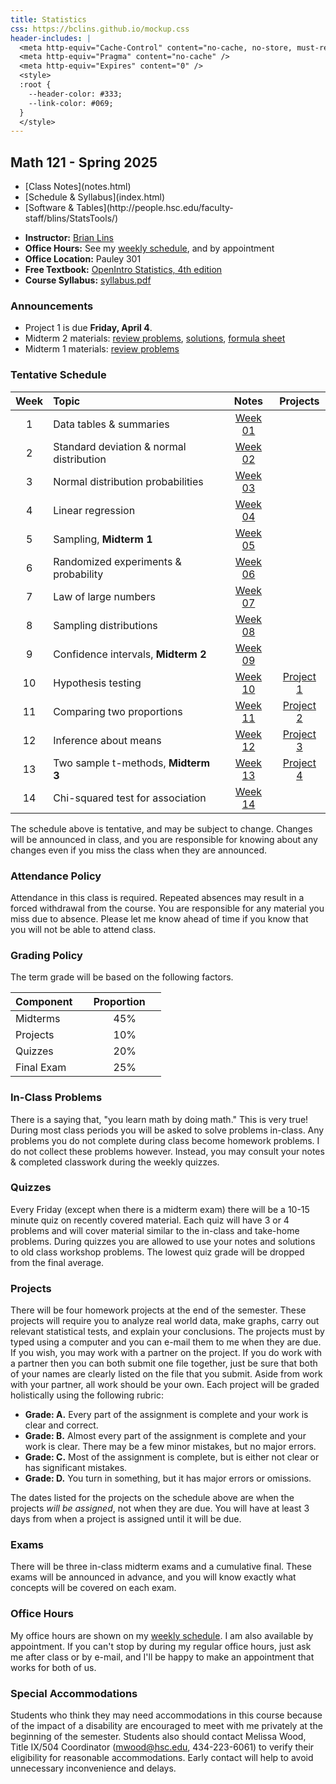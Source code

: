 ```yaml
---
title: Statistics
css: https://bclins.github.io/mockup.css
header-includes: |
  <meta http-equiv="Cache-Control" content="no-cache, no-store, must-revalidate" />
  <meta http-equiv="Pragma" content="no-cache" />
  <meta http-equiv="Expires" content="0" />
  <style>
  :root {
    --header-color:	#333; 
    --link-color: #069; 
  }
  </style>
---
```


## Math 121 - Spring 2025


<ul class="nav">
  <li>[Class Notes](notes.html)</li>
  <li>[Schedule & Syllabus](index.html)</li>
  <li>[Software & Tables](http://people.hsc.edu/faculty-staff/blins/StatsTools/)</li>
</ul>

* **Instructor:** [Brian Lins](https://bclins.github.io) 
* **Office Hours:** See my [weekly schedule](https://bclins.github.io/index.html#weekly-schedule), and by appointment
* **Office Location:** Pauley 301
* **Free Textbook:** [OpenIntro Statistics, 4th edition](https://www.openintro.org/book/os/)
* **Course Syllabus:** [syllabus.pdf](syllabus.pdf)


### Announcements

* Project 1 is due **Friday, April 4**.
* Midterm 2 materials: [review problems](midterm2review.pdf), [solutions](midterm2reviewSolutions.pdf), [formula sheet](https://bclins.github.io/fall24/math121/midterm2formulas.pdf)
* Midterm 1 materials: [review problems](midterm1review.html)


### Tentative Schedule

Week | Topic                      | Notes | Projects
:---:|:---------------------------|:-----:|:--------:
1  | Data tables & summaries                        | [Week 01](notes.html#week-1-notes)  |
2  | Standard deviation & normal distribution       | [Week 02](notes.html#week-2-notes)  |
3  | Normal distribution probabilities              | [Week 03](notes.html#week-3-notes)  |
4  | Linear regression                              | [Week 04](notes.html#week-4-notes)  |
5  | Sampling, **Midterm 1**                        | [Week 05](notes.html#week-5-notes)  |
6  | Randomized experiments & probability           | [Week 06](notes.html#week-6-notes)  |
7  | Law of large numbers                           | [Week 07](notes.html#week-7-notes)  |
8  | Sampling distributions                         | [Week 08](notes.html#week-8-notes)  |
9  | Confidence intervals, **Midterm 2**            | [Week 09](notes.html#week-9-notes)  |
10 | Hypothesis testing                             | [Week 10](notes.html#week-10-notes) | [Project 1](Project1.pdf)
11 | Comparing two proportions                      | [Week 11](notes.html#week-11-notes) | [Project 2](Project2.pdf)
12 | Inference about means                          | [Week 12](notes.html#week-12-notes) | [Project 3](Project3.pdf)
13 | Two sample t-methods, **Midterm 3**            | [Week 13](notes.html#week-13-notes) | [Project 4](Project4.pdf)
14 | Chi-squared test for association               | [Week 14](notes.html#week-14-notes) |

The schedule above is tentative, and may be subject to change. Changes will be announced in class, and you are responsible for knowing about any changes even if you miss the class when they are announced. 

### Attendance Policy

Attendance in this class is required. Repeated absences may result in a forced withdrawal from the course. You are responsible for any material you miss due to absence. Please let me know ahead of time if you know that you will not be able to attend class.

### Grading Policy

The term grade will be based on the following factors.

| Component &nbsp; &nbsp;  | Proportion  &nbsp; &nbsp;|
| :--- | :---: |
| Midterms  | 45% |
| Projects | 10% |
| Quizzes | 20% |
| Final Exam | 25% |  


### In-Class Problems
  
There is a saying that, "you learn math by doing math." This is very true! During most class periods you will be asked to solve problems in-class. Any problems you do not complete during class become homework problems. I do not collect these problems however. Instead, you may consult your notes & completed classwork during the weekly quizzes.

### Quizzes

Every Friday (except when there is a midterm exam) there will be a 10-15 minute quiz on recently covered material. Each quiz will have 3 or 4 problems and will cover material similar to the in-class and take-home problems. During quizzes you are allowed to use your notes and solutions to old class workshop problems. The lowest quiz grade will be dropped from the final average.


### Projects

There will be four homework projects at the end of the semester.  These projects will require you to analyze real world data, make graphs, carry out relevant statistical tests, and explain your conclusions.  The projects must by typed using a computer and you can e-mail them to me when they are due. If you wish, you may work with a partner on the project. If you do work with a partner then you can both submit one file together, just be sure that both of your names are clearly listed on the file that you submit.  Aside from work with your partner, all work should be your own. Each project will be graded holistically using the following rubric:

* **Grade: A.** Every part of the assignment is complete and your work is clear and correct.  
* **Grade: B.** Almost every part of the assignment is complete and your work is clear. There may be a few minor mistakes, but no major errors.  
* **Grade: C.** Most of the assignment is complete, but is either not clear or has significant mistakes.
* **Grade: D.** You turn in something, but it has major errors or omissions.  
 
The dates listed for the projects on the schedule above are when the projects *will be assigned*, not when they are due.  You will have at least 3 days from when a project is assigned until it will be due.  



### Exams

There will be three in-class midterm exams and a cumulative final. These exams will be announced in advance, and you will know exactly what concepts will be covered on each exam.  


### Office Hours

My office hours are shown on my [weekly schedule](https://bclins.github.io/index.html#weekly-schedule).  I am also available by appointment. If you can't stop by during my regular office hours, just ask me after class or by e-mail, and I'll be happy to make an appointment that works for both of us.  


### Special Accommodations

Students who think they may need accommodations in this course because of the impact of a disability are encouraged to meet with me privately at the beginning of the semester. Students also should contact Melissa Wood, Title IX/504 Coordinator (mwood@hsc.edu, 434-223-6061) to verify their eligibility for reasonable accommodations. Early contact will help to avoid unnecessary inconvenience and delays.



<br>
<br>
<br>
<br>
<br>
<br>
<br>
<br>
